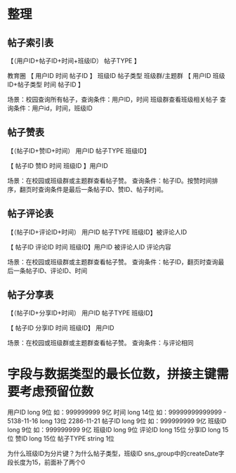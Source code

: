 # 整理
## 帖子索引表
【（用户ID+帖子ID+时间+班级ID） 帖子TYPE  】

教育圈       【 用户ID  时间  帖子ID 】 班级ID 帖子类型
班级群/主题群 【 用户ID  班级ID+帖子类型 时间 帖子ID 】

场景：校园查询所有帖子，查询条件：用户ID，时间
班级群查看班级相关帖子  查询条件：用户id，时间，班级ID

## 帖子赞表
【（帖子ID+赞ID+时间） 用户ID  帖子TYPE 班级ID】

【 帖子ID 赞ID 时间 班级ID 】用户ID

场景：在校园或班级群或主题群查看帖子赞。
查询条件：帖子ID。按赞时间排序，翻页时查询条件是最后一条帖子ID、赞ID、帖子时间。
## 帖子评论表
【（帖子ID+评论ID+时间） 用户ID 帖子TYPE  班级ID】被评论人ID

【 帖子ID 评论ID 时间 班级ID】用户ID 被评论人ID 评论内容

 场景：在校园或班级群或主题群查看帖子赞。
 查询条件：帖子ID，翻页时查询最后一条帖子ID、评论ID、时间
## 帖子分享表
【（帖子ID+分享ID+时间） 用户ID 帖子TYPE  班级ID】

【 帖子ID 分享ID 时间 班级ID】 用户ID

场景：在校园或班级群或主题群查看帖子赞。
查询条件：与评论相同

# 字段与数据类型的最长位数，拼接主键需要考虑预留位数
用户ID long  9位   如：999999999 9亿
时间   long 14位  如：99999999999999 - 5138-11-16
       long 13位                       2286-11-21
帖子ID long 9位   如：999999999 9亿
班级ID long 9位   如：999999999 9亿
班级ID long 9位
评论ID long 15位
分享ID long 15位
赞ID   long 15位
帖子TYPE string 1位

为什么班级ID为分片键？为什么帖子类型，班级ID
sns_group中的createDate字段长度为15，前面补了两个0